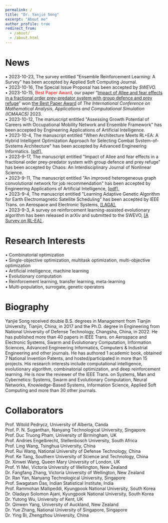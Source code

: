 ```yaml
---
permalink: /
title: "Dr. Yanjie Song"
excerpt: "About me"
author_profile: true
redirect_from: 
  - /about/
  - /about.html
---
```


News
=====
• 2023-10-23, The survey entitled "Ensemble Reinforcement Learning: A Survey" has been accepted by Applied Soft Computing Journal. \
• 2023-10-16, The Special Issue Proposal has been accepted by <i> SWEVO. </i> \
• 2023-10-15, <span style="color: #FF0000">Best Paper Award</span>, our paper “<a target="_blank" href="https://pubs.aip.org/aip/cha/article/33/10/103113/2916179/Impact-of-Allee-and-fear-effects-in-a-fractional">Impact of Allee and fear effects in a fractional order prey-predator system with group defence and prey refuge</a>” won <a target="_blank" href="https://github.com/yanjiesong/yanjiesong.github.io/blob/master/files/chaos2023.pdf">the Best Paper Award</a> of <i> The International Conference on Mathematical Analysis, Applications and Computational Simulation (ICMAACS) </i> 2023. \
• 2023-10-12, The manuscript entitled "Assessing Growth Potential of Careers with Occupational Mobility Network and Ensemble Framework" has been accepted by Engineering Applications of Artificial Intelligence. \
• 2023-10-4, The manuscript entitled "When Architecture Meets RL+EA: A Hybrid Intelligent Optimization Approach for Selecting Combat Svstem-of-Svstems Architecture" has been accepted by Advanced Engineering Informatics. <a href="https://github.com/yanjiesong/yanjiesong.github.io/blob/master/files/RL%2BEA.pdf"> [pdf].</a>\
• 2023-9-17, The manuscript entitled "Impact of Allee and fear effects in a fractional order prey-predator system with group defence and prey refuge" has been accepted by Chaos: An Interdisciplinary Journal of Nonlinear Science. \
• 2023-9-11, The manuscript entitled "An improved heterogeneous graph convolutional network for job recommendation" has been accepted by Engineering Applications of Artificial Intelligence, <a href="https://github.com/yanjiesong/yanjiesong.github.io/blob/master/files/An%20improved%20heterogeneous%20graph%20convolutional%20network%20forjob%20recommendation.pdf"> [pdf].</a>\
• 2023-9-4, The manuscript entitled "Learning Adaptive Genetic Algorithm for Earth Electromagnetic Satellite Scheduling" has been accepted by IEEE Trans. on Aerospace and Electronic Systems, <a href="https://github.com/yanjiesong/yanjiesong.github.io/blob/master/files/laga2023taes.pdf"> [LAGA].</a>\
• 2023-9-3, A survey on reinforcement learning-assisted evolutionary algorithm has been released in arXiv and submitted to the SWEVO, <a href="https://arxiv.org/abs/2308.13420"> [A Survey on RL-EA] </a>.

Research Interests
=====
• Combinatorial optimization \
• Single-objective optimization, multitask optimization, multi-objective optimization \
• Artificial intelligence, machine learning \
• Evolutionary computation \
• Reinforcement learning, transfer learning, meta-learning \
• Multi-population, surrogate, genetic operators 


Biography
======
Yanjie Song received double B.S. degrees in Management from Tianjin University, Tianjin, China, in 2017 and the Ph.D. degree in Engineering from National University of Defense Technology, Changsha, China, in 2022. He has published more than 40 papers in IEEE Trans. on Aerospace and Electronic Systems, Swarm and Evolutionary Computation, Information Sciences, Advanced Engineering Informatics, Computers & Industrial Engineering and other journals. He has authored 1 academic book, obtained 7 National Invention Patents, and hosted/participated in more than 15 projects. His research interests include computational intelligence, evolutionary algorithm, combinatorial optimization, and deep reinforcement learning. He is now the reviewer of the IEEE Trans. on Systems, Man and Cybernetics: Systems, Swarm and Evolutionary Computation, Neural Networks, Knowledge-Based Systems, Information Science, Applied Soft Computing and more than 30 other journals. 


Collaborators
======
Prof. Witold Pedrycz, University of Alberta, Canda \
Prof. P. N. Suganthan, Nanyang Technological University, Singapore \
Prof. Duc Truong Pham, University of Birmingham, UK \
Prof. Andries Engelbrecht, Stellenbosch University, South Africa \
Prof. Ling Wang, Tsinghua University, China \
Prof. Rui Wang, National University of Defense Technology, China \
Prof. Ke Tang, Southern University of Science and Technology, China \
Dr. Xinwei Wang, Queen Mary University of London, UK \
Prof. Yi Mei, Victoria University of Wellington, New Zealand \
Dr. Fangfang Zhang, Victoria University of Wellington, New Zealand \
Dr. Ran Yan, Nanyang Technological University, Singapore \
Prof. Swagatam Das, Indian Statistical Institute, India \
Prof. Rammohan Mallipeddi, Kyungpook National University, South Korea \
Dr. Oladayo Solomon Ajani, Kyungpook National University, South Korea \
Dr. Yutong Wu, University of Kent, UK \
Dr. Qinwen Yang, University of Auckland, New Zealand \
Dr. Yue Zhang, National University of Singapore, Singapore \
Dr. Ying Bi, Zhengzhou University, China


